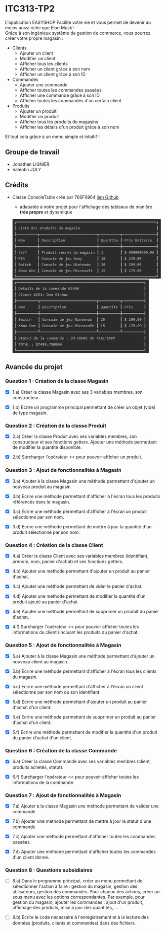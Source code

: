 # ITC313-TP2
L'application EASYSHOP Facilite votre vie et vous permet de devenir au moins aussi riche que Elon Musk !  
Grâce à son ingénieux système de gestion de commerce, vous pourrez créer votre propre magasin :

* Clients
	* Ajouter un client
	* Modifier un client
	* Afficher tous les clients
	* Afficher un client grâce à son nom
	* Afficher un client grâce à son ID
* Commandes
	* Ajouter une commande
	* Afficher toutes les commandes passées
	* Afficher une commande grâce à son ID
	* Afficher toutes les commandes d'un certain client
* Produits
	* Ajouter un produit
	* Modifier un produit
	* Afficher tous les produits du magasins
	* Afficher les détails d'un produit grâce à son nom

Et tout cela grâce à un menu simple et intuitif !

## Groupe de travail
* Jonathan LIGNIER
* Valentin JOLY

## Crédits
* Classe ConsoleTable crée par 766F6964 [lien Github](https://github.com/766F6964/ConsoleTable)
	* adapatée à notre projet pour l'affichage des tableaux de manière **très propre** et dynamique

	![Capture d'cran d'un tableau console sans ligne de fin](images/easyshop_table1.png) ![Capture d'cran d'un tableau console avec ligne de fin](images/easyshop_table2.png)
## Avancée du projet

### Question 1 : Création de la classe Magasin
- [x] 1.a) Créer la classe Magasin avec ses 3 variables membres, son constructeur

- [x] 1.b) Ecrire un programme principal permettant de créer un objet (vide) de type magasin.

### Question 2 : Création de la classe Produit
- [x] 2.a) Créer la classe Produit avec ses variables membres, son constructeur et ses fonctions getters. Ajouter une méthode permettant de modifier la quantité disponible.

- [x] 2.b) Surcharger l'opérateur << pour pouvoir afficher un produit.

### Question 3 : Ajout de fonctionnalités à Magasin
- [x] 3.a) Ajouter à la classe Magasin une méthode permettant d'ajouter un nouveau produit au magasin.

- [x] 3.b) Ecrire une méthode permettant d'afficher à l'écran tous les produits référencés dans le magasin.

- [x] 3.c) Ecrire une méthode permettant d'afficher à l'écran un produit sélectionné par son nom.

- [x] 3.d) Ecrire une méthode permettant de mettre à jour la quantité d'un produit sélectionné par son nom.

### Question 4 : Création de la classe Client
- [x] 4.a) Créer la classe Client avec ses variables membres (identifiant, prenom, nom, panier d'achat) et ses fonctions getters.

- [x] 4.b) Ajouter une méthode permettant d'ajouter un produit au panier d'achat.

- [x] 4.c) Ajouter une méthode permettant de vider le panier d'achat.

- [x] 4.d) Ajouter une méthode permettant de modifier la quantité d'un produit ajouté au panier d'achat

- [x] 4.e) Ajouter une méthode permettant de supprimer un produit du panier d'achat.

- [x] 4.f) Surcharger l'opérateur << pour pouvoir afficher toutes les informations du client (incluant les produits du panier d'achat.

### Question 5 : Ajout de fonctionnalités à Magasin
- [x] 5.a) Ajouter à la classe Magasin une méthode permettant d'ajouter un nouveau client au magasin.

- [x] 5.b) Ecrire une méthode permettant d'afficher à l'écran tous les clients du magasin.

- [x] 5.c) Ecrire une méthode permettant d'afficher à l'écran un client sélectionné par son nom ou son identifiant.

- [x] 5.d) Ecrire une méthode permettant d'ajouter un produit au panier d'achat d'un client.

- [x] 5.e) Ecrire une méthode permettant de supprimer un produit au panier d'achat d'un client.

- [x] 5.f) Ecrire une méthode permettant de modifier la quantité d'un produit du panier d'achat d'un client.


### Question 6 : Création de la classe Commande
- [x] 6.a) Créer la classe Commande avec ses variables membres (client, produits achetés, statut).

- [x] 6.f) Surcharger l'opérateur << pour pouvoir afficher toutes les informations de la commande.

### Question 7 : Ajout de fonctionnalités à Magasin
- [x] 7.a) Ajouter à la classe Magasin une méthode permettant de valider une commande

- [x] 7.b) Ajouter une méthode permettant de mettre à jour le statut d'une commande

- [x] 7.c) Ajouter une méthode permettant d'afficher toutes les commandes passées.

- [x] 7.d) Ajouter une méthode permettant d'afficher toutes les commandes d'un client donné.

### Question 8 : Questions subsidiaires
- [ ] 8.a) Dans le programme principal, créer un menu permettant de sélectionner l'action à faire : gestion du magasin, gestion des utilisateurs, gestion des commandes. Pour chacun des actions, créer un sous menu avec les options correspondantes. Par exemple, pour gestion du magasin, ajouter les commandes : ajout d'un produit, affichage des produits, mise a jour des quantités, …

- [ ] 8.b) Ecrire le code nécessaire à l'enregistrement et à la lecture des données (produits, clients et commandes) dans des fichiers.
